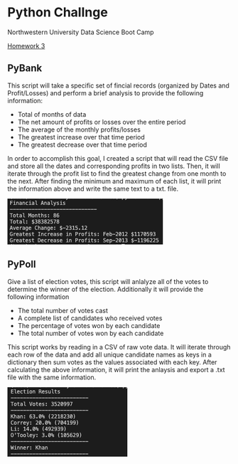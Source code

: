 # Python Challnge
Northwestern University Data Science Boot Camp

[Homework 3](https://nu.bootcampcontent.com/NU-Coding-Bootcamp/nu-chi-data-pt-08-2020-u-c/tree/master/02-Homework/03-Python/Instructions)

## PyBank
This script will take a specific set of fincial records (organized by Dates and Profit/Losses) and perform a brief analysis to provide the following information:

- Total of months of data
- The net amount of profits or losses over the entire period
- The average of the monthly profits/losses
- The greatest increase over that time period
- The greatest decrease over that time period

In order to accomplish this goal, I created a script that will read the CSV file and store all the dates and corresponding profits in two lists. Then, it will iterate through the profit list to find the greatest change from one month to the next. After finding the minimum and maximum of each list, it will print the information above and write the same text to a txt. file. 

![PyBank Solution](https://github.com/alextorres12/python-challenge/blob/master/Images/PyBank.png)

## PyPoll
Give a list of election votes, this script will anlalyze all of the votes to determine the winner of the election. Additionally it will provide the following information

- The total number of votes cast
- A complete list of candidates who received votes
- The percentage of votes won by each candidate
- The total number of votes won by each candidate

This script works by reading in a CSV of raw vote data. It will iterate through each row of the data and add all unique candidate names as keys in a dictionary then sum votes as the values associated with each key. After calculating the above information, it will print the anlaysis and export a .txt file with the same information. 

![PyPoll Solution](https://github.com/alextorres12/python-challenge/blob/master/Images/PyPoll.png)




